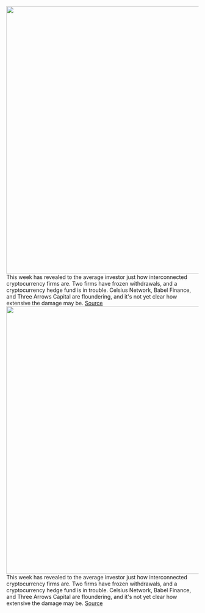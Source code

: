 <img src='https://cdn.vox-cdn.com/thumbor/wxv2ieT5VPU0v0-QpWvf0NMWobE=/0x0:2040x1360/1200x800/filters:focal(857x517:1183x843)/cdn.vox-cdn.com/uploads/chorus_image/image/70988201/acastro_180402_2428_0002.0.0.jpg' width='700px' /><br/>
This week has revealed to the average investor just how interconnected cryptocurrency firms are. Two firms have frozen withdrawals, and a cryptocurrency hedge fund is in trouble. Celsius Network, Babel Finance, and Three Arrows Capital are floundering, and it's not yet clear how extensive the damage may be.
<a href='https://www.theverge.com/2022/6/17/23172539/3ac-celsius-babel-crypto-loans-hedge-funds-uh-oh'> Source <a/><img src='https://cdn.vox-cdn.com/thumbor/wxv2ieT5VPU0v0-QpWvf0NMWobE=/0x0:2040x1360/1200x800/filters:focal(857x517:1183x843)/cdn.vox-cdn.com/uploads/chorus_image/image/70988201/acastro_180402_2428_0002.0.0.jpg' width='700px' /><br/>
This week has revealed to the average investor just how interconnected cryptocurrency firms are. Two firms have frozen withdrawals, and a cryptocurrency hedge fund is in trouble. Celsius Network, Babel Finance, and Three Arrows Capital are floundering, and it's not yet clear how extensive the damage may be.
<a href='https://www.theverge.com/2022/6/17/23172539/3ac-celsius-babel-crypto-loans-hedge-funds-uh-oh'> Source <a/>